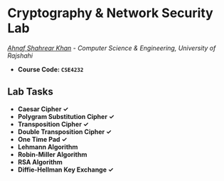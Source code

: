 # Cryptography & Network Security Lab
*[Ahnaf Shahrear Khan](https://github.com/ahnafshahrear) - Computer Science & Engineering, University of Rajshahi*
- **Course Code: `CSE4232`**

## Lab Tasks
- **Caesar Cipher ✓**
- **Polygram Substitution Cipher ✓**
- **Transposition Cipher ✓**
- **Double Transposition Cipher ✓**
- **One Time Pad ✓**
- **Lehmann Algorithm**
- **Robin-Miller Algorithm**
- **RSA Algorithm**
- **Diffie-Hellman Key Exchange ✓**
